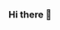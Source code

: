 ### Hi there 👋

<!--
**GeoffDon/GeoffDon** is a ✨ Data Analyst ✨

Here are some ideas to get you started:

- 🔭 I’m currently working on a number of projects to improve my data analytics skills ...
- 
- 👯 I’m looking to collaborate with individuals and institutions to solve real life business problems to enhance evidence based decisions 
- 🤔 I’m looking for help with ...
- 
- 📫 How to reach me: ...
- 
- .
-->
